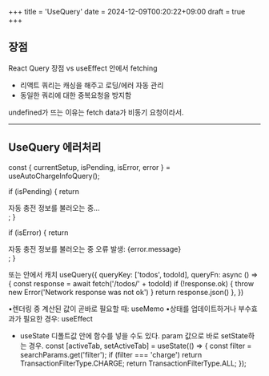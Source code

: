 +++
title = 'UseQuery'
date = 2024-12-09T00:20:22+09:00
draft = true
+++

## 장점
React Query 장점 vs useEffect 안에서 fetching
- 리액트 쿼리는 캐싱을 해주고 로딩/에러 자동 관리
- 동일한 쿼리에 대한 중복요청을 방지함

undefined가 뜨는 이유는 fetch data가 비동기 요청이라서. 

---
## UseQuery 에러처리

const {  currentSetup, isPending, isError, error } = useAutoChargeInfoQuery();

if (isPending) {
  return <div>자동 충전 정보를 불러오는 중...</div>;
}

if (isError) {
  return <div>자동 충전 정보를 불러오는 중 오류 발생: {error.message}</div>;
}

또는 안에서 캐치
useQuery({
  queryKey: ['todos', todoId],
  queryFn: async () => {
    const response = await fetch('/todos/' + todoId)
    if (!response.ok) {
      throw new Error('Network response was not ok')
    }
    return response.json()
  },
})

•렌더링 중 계산된 값이 곧바로 필요할 때: useMemo
•상태를 업데이트하거나 부수효과가 필요한 경우: useEffect


* useState 디폴트값 안에 함수를 넣을 수도 있다. param 값으로 바로 setState하는 경우.
const [activeTab, setActiveTab] = useState<TransactionFilterType>(() => {
  const filter = searchParams.get('filter');
  if (filter === 'charge') return TransactionFilterType.CHARGE;
  return TransactionFilterType.ALL;
});